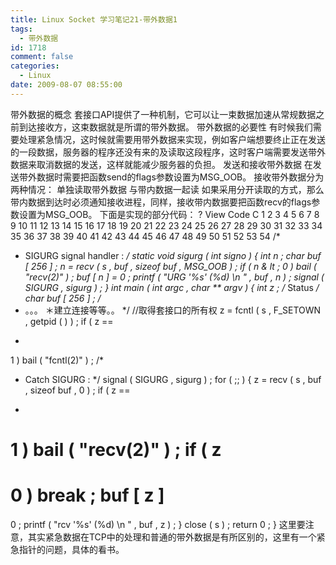 ```yaml
---
title: Linux Socket 学习笔记21-带外数据1
tags:
  - 带外数据
id: 1718
comment: false
categories:
  - Linux
date: 2009-08-07 08:55:00
---
```


带外数据的概念
套接口API提供了一种机制，它可以让一束数据加速从常规数据之前到达接收方，这束数据就是所谓的带外数据。
带外数据的必要性
有时候我们需要处理紧急情况，这时候就需要用带外数据来实现，例如客户端想要终止正在发送的一段数据，服务器的程序还没有来的及读取这段程序，这时客户端需要发送带外数据来取消数据的发送，这样就能减少服务器的负担。
发送和接收带外数据
在发送带外数据时需要把函数send的flags参数设置为MSG_OOB。
接收带外数据分为两种情况：
单独读取带外数据
与带内数据一起读
如果采用分开读取的方式，那么带内数据到达时必须通知接收进程，同样，接收带内数据要把函数recv的flags参数设置为MSG_OOB。
下面是实现的部分代码：
?
View Code
C
1
2
3
4
5
6
7
8
9
10
11
12
13
14
15
16
17
18
19
20
21
22
23
24
25
26
27
28
29
30
31
32
33
34
35
36
37
38
39
40
41
42
43
44
45
46
47
48
49
50
51
52
53
54
/*
* SIGURG signal handler :
*/
static
void
sigurg
(
int
signo
)
{
int
n
;
char
buf
[
256
]
;
n
=
recv
(
s
,
buf
,
sizeof
buf
,
MSG_OOB
)
;
if
(
n
&
lt
;
0
)
bail
(
"recv(2)"
)
;
buf
[
n
]
=
0
;
printf
(
"URG '%s' (%d)
\n
"
,
buf
,
n
)
;
signal
(
SIGURG
,
sigurg
)
;
}
int
main
(
int
argc
,
char
**
argv
)
{
int
z
;
/* Status */
char
buf
[
256
]
;
/*
* 。。。
＊建立连接等等。。
*/
//取得套接口的所有权
z
=
fcntl
(
s
,
F_SETOWN
,
getpid
(
)
)
;
if
(
z
==
-
1
)
bail
(
"fcntl(2)"
)
;
/*
* Catch SIGURG :
*/
signal
(
SIGURG
,
sigurg
)
;
for
(
;;
)
{
z
=
recv
(
s
,
buf
,
sizeof
buf
,
0
)
;
if
(
z
==
-
1
)
bail
(
"recv(2)"
)
;
if
(
z
==
0
)
break
;
buf
[
z
]
=
0
;
printf
(
"rcv '%s' (%d)
\n
"
,
buf
,
z
)
;
}
close
(
s
)
;
return
0
;
}
这里要注意，其实紧急数据在TCP中的处理和普通的带外数据是有所区别的，这里有一个紧急指针的问题，具体的看书。